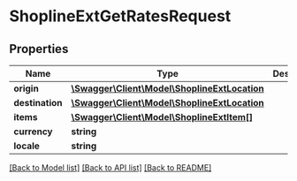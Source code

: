# ShoplineExtGetRatesRequest

## Properties
Name | Type | Description | Notes
------------ | ------------- | ------------- | -------------
**origin** | [**\Swagger\Client\Model\ShoplineExtLocation**](ShoplineExtLocation.md) |  | [optional] 
**destination** | [**\Swagger\Client\Model\ShoplineExtLocation**](ShoplineExtLocation.md) |  | [optional] 
**items** | [**\Swagger\Client\Model\ShoplineExtItem[]**](ShoplineExtItem.md) |  | [optional] 
**currency** | **string** |  | [optional] 
**locale** | **string** |  | [optional] 

[[Back to Model list]](../../README.md#documentation-for-models) [[Back to API list]](../../README.md#documentation-for-api-endpoints) [[Back to README]](../../README.md)

